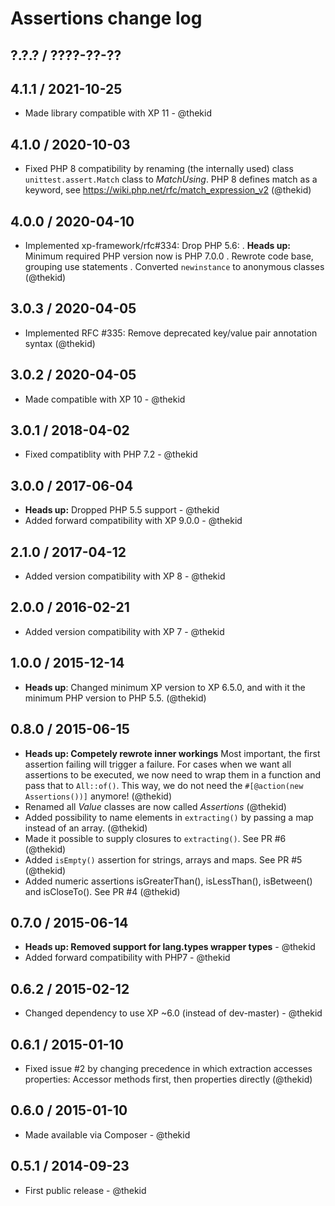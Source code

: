 Assertions change log
=====================

## ?.?.? / ????-??-??

## 4.1.1 / 2021-10-25

* Made library compatible with XP 11 - @thekid

## 4.1.0 / 2020-10-03

* Fixed PHP 8 compatibility by renaming (the internally used) class
  `unittest.assert.Match` class to *MatchUsing*. PHP 8 defines match as
  a keyword, see https://wiki.php.net/rfc/match_expression_v2
  (@thekid)

## 4.0.0 / 2020-04-10

* Implemented xp-framework/rfc#334: Drop PHP 5.6:
  . **Heads up:** Minimum required PHP version now is PHP 7.0.0
  . Rewrote code base, grouping use statements
  . Converted `newinstance` to anonymous classes
  (@thekid)

## 3.0.3 / 2020-04-05

* Implemented RFC #335: Remove deprecated key/value pair annotation syntax
  (@thekid)

## 3.0.2 / 2020-04-05

* Made compatible with XP 10 - @thekid

## 3.0.1 / 2018-04-02

* Fixed compatiblity with PHP 7.2 - @thekid

## 3.0.0 / 2017-06-04

* **Heads up:** Dropped PHP 5.5 support - @thekid
* Added forward compatibility with XP 9.0.0 - @thekid

## 2.1.0 / 2017-04-12

* Added version compatibility with XP 8 - @thekid

## 2.0.0 / 2016-02-21

* Added version compatibility with XP 7 - @thekid

## 1.0.0 / 2015-12-14

* **Heads up**: Changed minimum XP version to XP 6.5.0, and with it the
  minimum PHP version to PHP 5.5.
  (@thekid)

## 0.8.0 / 2015-06-15

* **Heads up: Competely rewrote inner workings**
  Most important, the first assertion failing will trigger a failure.
  For cases when we want all assertions to be executed, we now need to 
  wrap them in a function and pass that to `All::of()`. This way, we do
  not need the `#[@action(new Assertions())]` anymore!
  (@thekid)
* Renamed all *Value* classes are now called *Assertions*
  (@thekid)
* Added possibility to name elements in `extracting()` by passing
  a map instead of an array.
  (@thekid)
* Made it possible to supply closures to `extracting()`. See PR #6
  (@thekid)
* Added `isEmpty()` assertion for strings, arrays and maps. See PR #5
  (@thekid)
* Added numeric assertions isGreaterThan(), isLessThan(), isBetween()
  and isCloseTo(). See PR #4
  (@thekid)

## 0.7.0 / 2015-06-14

* **Heads up: Removed support for lang.types wrapper types** - @thekid
* Added forward compatibility with PHP7 - @thekid

## 0.6.2 / 2015-02-12

* Changed dependency to use XP ~6.0 (instead of dev-master) - @thekid

## 0.6.1 / 2015-01-10

* Fixed issue #2 by changing precedence in which extraction accesses
  properties: Accessor methods first, then properties directly
  (@thekid)

## 0.6.0 / 2015-01-10

* Made available via Composer - @thekid

## 0.5.1 / 2014-09-23

* First public release - @thekid
